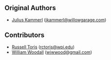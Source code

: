 Original Authors
----------------

 * [Julius Kammerl](http://www.kammerl.de) (jkammerl@willowgarage.com)

Contributors
------------

 * [Russell Toris](http://users.wpi.edu/~rctoris/) (rctoris@wpi.edu)
 * [William Woodall](http://wjwwood.github.com) (wjwwood@gmail.com)
